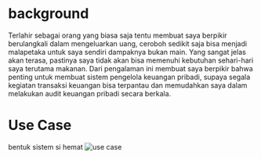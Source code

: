 # background
Terlahir sebagai orang yang biasa saja tentu membuat saya berpikir berulangkali dalam mengeluarkan uang, ceroboh sedikit saja bisa menjadi malapetaka untuk saya sendiri dampaknya bukan main. Yang sangat jelas akan terasa, pastinya saya tidak akan bisa memenuhi kebutuhan sehari-hari saya terutama makanan. Dari pengalaman ini membuat saya berpikir bahwa penting untuk membuat sistem pengelola keuangan pribadi, supaya segala kegiatan transaksi keuangan bisa terpantau dan memudahkan saya dalam melakukan audit keuangan pribadi secara berkala.

# Use Case
bentuk sistem si hemat
![use case](<img height="170" align="left" src="https://github.com/ThomRib/Si-Hemat/assets/74390441/739b5207-94b8-4282-8052-c1375c165578"/>)
